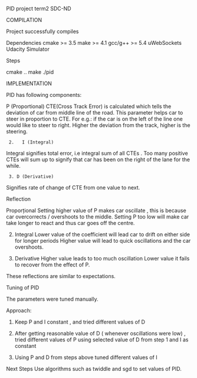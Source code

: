 PID project term2 SDC-ND

COMPILATION

Project successfully compiles

Dependencies
cmake >= 3.5
make >= 4.1
gcc/g++ >= 5.4
uWebSockets
Udacity Simulator


Steps

cmake ..
make
./pid

IMPLEMENTATION

PID has following components:

P (Proportional)
CTE(Cross Track Error) is calculated which tells the deviation of car from middle line of the road. This parameter helps car to steer in proportion to CTE. For e.g.: if the car is on the left of the line one would like to steer to right. Higher  the deviation from the track, higher is the steering.

     2.   I (Integral)
Integral signifies total error, i.e integral sum of all CTEs . Too many positive CTEs will sum up to signify that car has been on the right of the lane for the while.

     3. D (Derivative)
Signifies rate of change of CTE from one value to next. 

Reflection

Proporțional
Setting higher value of P makes car oscillate , this is because car overcorrects / overshoots to the middle. 
Setting P too low will make car take longer to react and thus car goes off the centre.

2. Integral
Lower value of the coefficient will lead car to drift on either side for longer periods
Higher value will lead to quick oscillations and the car overshoots.

3. Derivative
Higher value leads to too much oscillation
Lower value it fails to recover from the effect of P.

These reflections are similar to expectations.

Tuning of PID

The parameters were tuned manually.

Approach:

1. Keep P and I constant , and tried different values of D

2. After getting reasonable value of D ( whenever oscillations were low) , tried different values of P using selected value of D from step 1 and I as constant

3. Using P and D from steps above tuned different values of I

Next Steps
Use algorithms such as twiddle and sgd to set values of PID.

